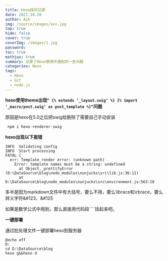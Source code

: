 ```yaml
---
title: Hexo踩坑记录
date: 2021.10.20
author: Aik
img: /source/images/xxx.jpg
top: true
hide: false
cover: true
coverImg: /images/1.jpg
password: 
toc: true
mathjax: true
summary: 记录了Hexo使用中遇到的一些问题
categories: Hexo
tags:
  - Hexo
  - Git
  - node.js
---
```


**hexo使用theme出现``“ {% extends ‘_layout.swig‘ %} {% import ‘_macro/post.swig‘ as post_template %}“``问题**

原因是hexo在5.0之后把swig给删除了需要自己手动安装

```java
 npm i hexo-renderer-swig
```

**hexo出现以下报错**

```
INFO  Validating config
INFO  Start processing
FATAL {
  err: Template render error: (unknown path)
    Error: template names must be a string: undefined
      at Object._prettifyError (D:\DataSource\blog\node_modules\nunjucks\src\lib.js:36:11)
      at D:\DataSource\blog\node_modules\nunjucks\src\environment.js:563:19

```

多半是因为markdown文件中有大括号，要么不用，要么\lbrace和\rbrace，要么转义字符&#123、&#125

如果是数学公式中用到，那么直接用代码段````括起来吧。



**一键部署**

通过批处理文件一键部署hexo到服务器

```
@echo off
D:
cd D:\DataSource\blog
hexo g&&hexo d
```

